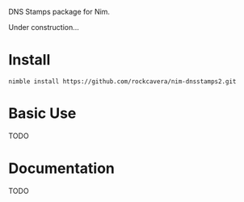 DNS Stamps package for Nim.

Under construction...

# Install
`nimble install https://github.com/rockcavera/nim-dnsstamps2.git`

# Basic Use
TODO

# Documentation
TODO
